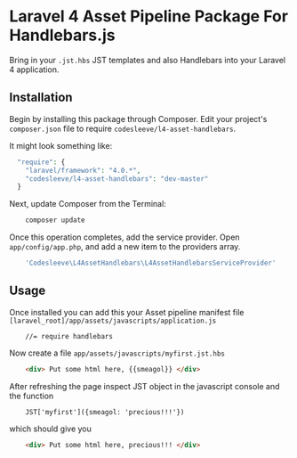 # Laravel 4 Asset Pipeline Package For Handlebars.js

Bring in your `.jst.hbs` JST templates and also Handlebars into your Laravel 4 application.

## Installation

Begin by installing this package through Composer. Edit your project's `composer.json` file to require `codesleeve/l4-asset-handlebars`.

It might look something like:

```php
  "require": {
    "laravel/framework": "4.0.*",
    "codesleeve/l4-asset-handlebars": "dev-master"
  }
```

Next, update Composer from the Terminal:

```php
    composer update
```

Once this operation completes, add the service provider. Open `app/config/app.php`, and add a new item to the providers array.

```php
    'Codesleeve\L4AssetHandlebars\L4AssetHandlebarsServiceProvider'
```


## Usage

Once installed you can add this your Asset pipeline manifest file `[laravel_root]/app/assets/javascripts/application.js`

```
	//= require handlebars
```

Now create a file `app/assets/javascripts/myfirst.jst.hbs`

```html
	<div> Put some html here, {{smeagol}} </div>
```

After refreshing the page inspect JST object in the javascript console and the function

```
	JST['myfirst']({smeagol: 'precious!!!'})
```

which should give you 

```html
	<div> Put some html here, precious!!! </div>
```

